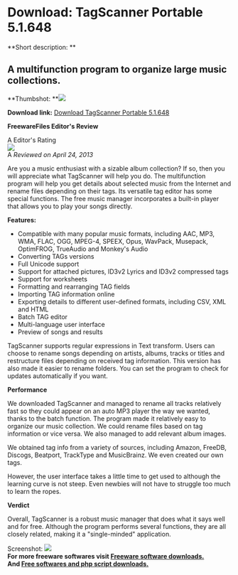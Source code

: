 # Download: TagScanner Portable 5.1.648

**Short description: **

## A multifunction program to organize large music collections.

  
**Thumbshot: **![](http://www.freewarefiles.com/screenshot/tagscan5_md.jpg)   
  
**Download link:** [Download TagScanner Portable 5.1.648](http://freesoftwares.boysofts.com/TagScanner-Portable_program_53972.html)  
  

**FreewareFiles Editor's Review**  
  

A Editor's Rating  
![](http://www.freewarefiles.com/images/rating/5.gif)  
A _Reviewed on April 24, 2013_  
  
Are you a music enthusiast with a sizable album collection? If so, then you
will appreciate what TagScanner will help you do. The multifunction program
will help you get details about selected music from the Internet and rename
files depending on their tags. Its versatile tag editor has some special
functions. The free music manager incorporates a built-in player that allows
you to play your songs directly.

**Features:**

  * Compatible with many popular music formats, including AAC, MP3, WMA, FLAC, OGG, MPEG-4, SPEEX, Opus, WavPack, Musepack, OptimFROG, TrueAudio and Monkey's Audio 
  * Converting TAGs versions 
  * Full Unicode support 
  * Support for attached pictures, ID3v2 Lyrics and ID3v2 compressed tags 
  * Support for worksheets 
  * Formatting and rearranging TAG fields 
  * Importing TAG information online 
  * Exporting details to different user-defined formats, including CSV, XML and HTML 
  * Batch TAG editor 
  * Multi-language user interface 
  * Preview of songs and results 

TagScanner supports regular expressions in Text transform. Users can choose to
rename songs depending on artists, albums, tracks or titles and restructure
files depending on received tag information. This version has also made it
easier to rename folders. You can set the program to check for updates
automatically if you want.

**Performance**

We downloaded TagScanner and managed to rename all tracks relatively fast so
they could appear on an auto MP3 player the way we wanted, thanks to the batch
function. The program made it relatively easy to organize our music
collection. We could rename files based on tag information or vice versa. We
also managed to add relevant album images.

We obtained tag info from a variety of sources, including Amazon, FreeDB,
Discogs, Beatport, TrackType and MusicBrainz. We even created our own tags.

However, the user interface takes a little time to get used to although the
learning curve is not steep. Even newbies will not have to struggle too much
to learn the ropes.

**Verdict**

Overall, TagScanner is a robust music manager that does what it says well and
for free. Although the program performs several functions, they are all
closely related, making it a "single-minded" application.

  
  
Screenshot: ![](http://www.freewarefiles.com/screenshot/tagscan5.jpg)  
**For more freeware softwares visit [Freeware software downloads.](http://freesoftwares.boysofts.com/)**   
**And [Free softwares and php script downloads.](http://www.boysofts.com/)**

